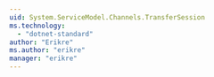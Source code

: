 ```yaml
---
uid: System.ServiceModel.Channels.TransferSession
ms.technology: 
  - "dotnet-standard"
author: "Erikre"
ms.author: "erikre"
manager: "erikre"
---
```

